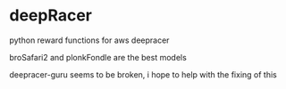 # deepRacer
python reward functions for aws deepracer

broSafari2 and plonkFondle are the best models

deepracer-guru seems to be broken, i hope to help with the fixing of this